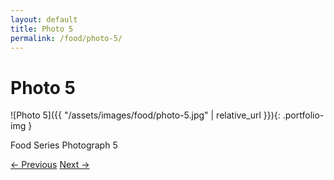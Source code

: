 ```yaml
---
layout: default
title: Photo 5
permalink: /food/photo-5/
---
```


# Photo 5

![Photo 5]({{ "/assets/images/food/photo-5.jpg" | relative_url }}){: .portfolio-img }
<p class="caption">Food Series Photograph 5</p>

<div class="nav-links">
  <a href="{{ "/food/photo-4/" | relative_url }}">← Previous</a>
  <a href="{{ "/food/photo-6/" | relative_url }}">Next →</a>
</div>